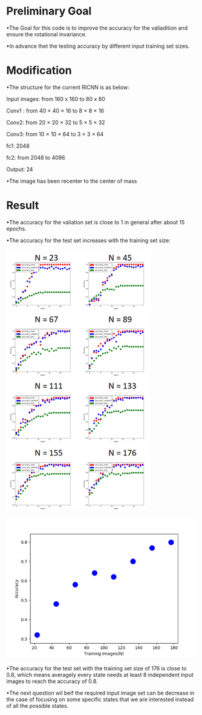 # Preliminary Goal
•The Goal for this code is to improve the accuracy for the valiadition and ensure the rotational invariance.

•In advance thet the testing accuracy by different input training set sizes.

# Modification
•The structure for the current RICNN is as below:

Input images: from 160 x 160 to 80 x 80

Conv1 : from 40 × 40  × 16 to 8 × 8  × 16 

Conv2:  from 20 × 20 × 32 to 5 × 5  × 32

Conv3: from 10 × 10 × 64 to 3 × 3  × 64

fc1: 2048

fc2: from 2048 to 4096

Output: 24   

•The image has been recenter to the center of mass

# Result
•The accuracy for the valiation set is close to 1 in general after about 15 epochs.

•The accuracy for the test set increases with the training set size:

![all set number](https://raw.githubusercontent.com/chinchangkuo/RICNN_Cluster_classification/master/Figv2/all.png)

![Accuracy set number](https://raw.githubusercontent.com/chinchangkuo/RICNN_Cluster_classification/master/Figv2/Figure_Acc_TrainingN.png)

•The accuracy for the test set with the training set size of 176 is close to 0.8, which means averagely every state needs at least 8 independent input images to reach the accuracy of 0.8.

•The next question wil beif the required input image set can be decrease in the case of focusing on some specific states that we are interested instead of all the possible states. 


